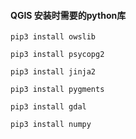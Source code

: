 #### QGIS 安装时需要的python库
```
pip3 install owslib
```

```
pip3 install psycopg2
```

```
pip3 install jinja2
```

```
pip3 install pygments
```

```
pip3 install gdal
```

```
pip3 install numpy
```